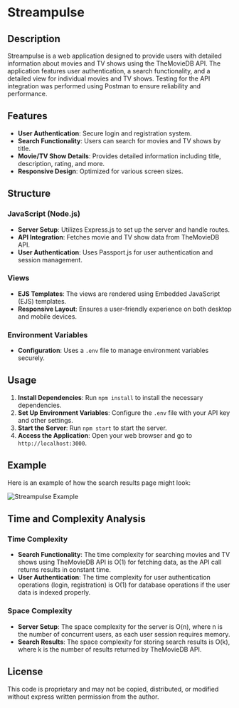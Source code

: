 # Streampulse

## Description

Streampulse is a web application designed to provide users with detailed information about movies and TV shows using the TheMovieDB API. The application features user authentication, a search functionality, and a detailed view for individual movies and TV shows. Testing for the API integration was performed using Postman to ensure reliability and performance.

## Features

- **User Authentication**: Secure login and registration system.
- **Search Functionality**: Users can search for movies and TV shows by title.
- **Movie/TV Show Details**: Provides detailed information including title, description, rating, and more.
- **Responsive Design**: Optimized for various screen sizes.

## Structure

### JavaScript (Node.js)

- **Server Setup**: Utilizes Express.js to set up the server and handle routes.
- **API Integration**: Fetches movie and TV show data from TheMovieDB API.
- **User Authentication**: Uses Passport.js for user authentication and session management.

### Views

- **EJS Templates**: The views are rendered using Embedded JavaScript (EJS) templates.
- **Responsive Layout**: Ensures a user-friendly experience on both desktop and mobile devices.

### Environment Variables

- **Configuration**: Uses a `.env` file to manage environment variables securely.

## Usage

1. **Install Dependencies**: Run `npm install` to install the necessary dependencies.
2. **Set Up Environment Variables**: Configure the `.env` file with your API key and other settings.
3. **Start the Server**: Run `npm start` to start the server.
4. **Access the Application**: Open your web browser and go to `http://localhost:3000`.

## Example

Here is an example of how the search results page might look:

![Streampulse Example](example.png)

## Time and Complexity Analysis

### Time Complexity

- **Search Functionality**: The time complexity for searching movies and TV shows using TheMovieDB API is O(1) for fetching data, as the API call returns results in constant time.
- **User Authentication**: The time complexity for user authentication operations (login, registration) is O(1) for database operations if the user data is indexed properly.

### Space Complexity

- **Server Setup**: The space complexity for the server is O(n), where n is the number of concurrent users, as each user session requires memory.
- **Search Results**: The space complexity for storing search results is O(k), where k is the number of results returned by TheMovieDB API.

## License

This code is proprietary and may not be copied, distributed, or modified without express written permission from the author.